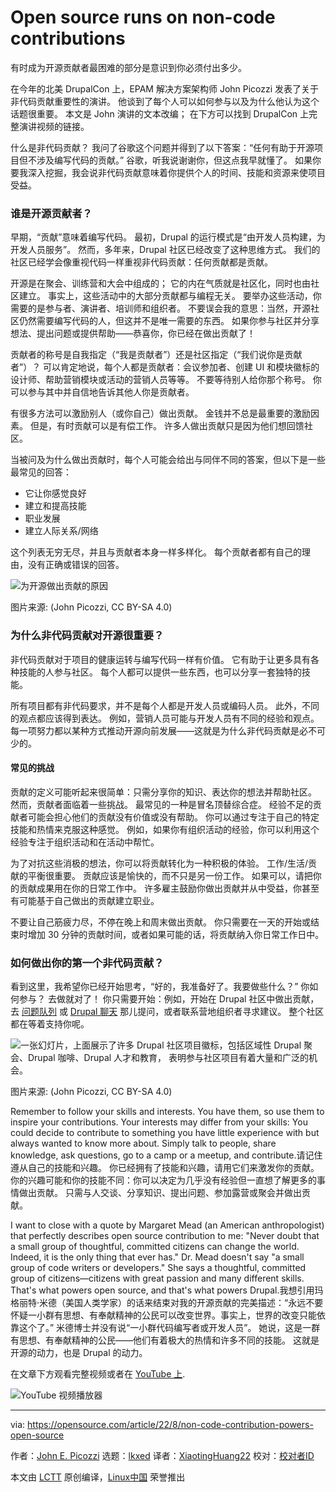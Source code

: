 [#]: subject: "Open source runs on non-code contributions"
[#]: via: "https://opensource.com/article/22/8/non-code-contribution-powers-open-source"
[#]: author: "John E. Picozzi https://opensource.com/users/johnpicozzi"
[#]: collector: "lkxed"
[#]: translator: "XiaotingHuang22"
[#]: reviewer: " "
[#]: publisher: " "
[#]: url: " "

Open source runs on non-code contributions
======
有时成为开源贡献者最困难的部分是意识到你必须付出多少。

在今年的北美 DrupalCon 上，EPAM 解决方案架构师 John Picozzi 发表了关于非代码贡献重要性的演讲。 他谈到了每个人可以如何参与以及为什么他认为这个话题很重要。 本文是 John 演讲的文本改编； 在下方可以找到 DrupalCon 上完整演讲视频的链接。

什么是非代码贡献？ 我问了谷歌这个问题并得到了以下答案：“任何有助于开源项目但不涉及编写代码的贡献。” 谷歌，听我说谢谢你，但这点我早就懂了。 如果你要我深入挖掘，我会说非代码贡献意味着你提供个人的时间、技能和资源来使项目受益。

### 谁是开源贡献者？

早期，“贡献”意味着编写代码。 最初，Drupal 的运行模式是“由开发人员构建，为开发人员服务”。 然而，多年来，Drupal 社区已经改变了这种思维方式。 我们的社区已经学会像重视代码一样重视非代码贡献：任何贡献都是贡献。

开源是在聚会、训练营和大会中组成的； 它的内在气质就是社区化，同时也由社区建立。 事实上，这些活动中的大部分贡献都与编程无关。 要举办这些活动，你需要的是参与者、演讲者、培训师和组织者。 不要误会我的意思：当然，开源社区仍然需要编写代码的人，但这并不是唯一需要的东西。 如果你参与社区并分享想法、提出问题或提供帮助——恭喜你，你已经在做出贡献了！

贡献者的称号是自我指定（“我是贡献者”）还是社区指定（“我们说你是贡献者”）？ 可以肯定地说，每个人都是贡献者：会议参加者、创建 UI 和模块徽标的设计师、帮助营销模块或活动的营销人员等等。 不要等待别人给你那个称号。 你可以参与其中并自信地告诉其他人你是贡献者。

有很多方法可以激励别人（或你自己）做出贡献。 金钱并不总是最重要的激励因素。 但是，有时贡献可以是有偿工作。 许多人做出贡献只是因为他们想回馈社区。

当被问及为什么做出贡献时，每个人可能会给出与同伴不同的答案，但以下是一些最常见的回答：

* 它让你感觉良好
* 建立和提高技能
* 职业发展
* 建立人际关系/网络

这个列表无穷无尽，并且与贡献者本身一样多样化。 每个贡献者都有自己的理由，没有正确或错误的回答。

![为开源做出贡献的原因][2]

图片来源: (John Picozzi, CC BY-SA 4.0)

### 为什么非代码贡献对开源很重要？

非代码贡献对于项目的健康运转与编写代码一样有价值。 它有助于让更多具有各种技能的人参与社区。 每个人都可以提供一些东西，也可以分享一套独特的技能。

所有项目都有非代码要求，并不是每个人都是开发人员或编码人员。 此外，不同的观点都应该得到表达。 例如，营销人员可能与开发人员有不同的经验和观点。 每一项努力都以某种方式推动开源向前发展——这就是为什么非代码贡献是必不可少的。

#### 常见的挑战

贡献的定义可能听起来很简单：只需分享你的知识、表达你的想法并帮助社区。 然而，贡献者面临着一些挑战。 最常见的一种是冒名顶替综合症。 经验不足的贡献者可能会担心他们的贡献没有价值或没有帮助。 你可以通过专注于自己的特定技能和热情来克服这种感觉。 例如，如果你有组织活动的经验，你可以利用这个经验专注于组织活动和在活动中帮忙。

为了对抗这些消极的想法，你可以将贡献转化为一种积极的体验。 工作/生活/贡献的平衡很重要。 贡献应该是愉快的，而不只是另一份工作。 如果可以，请把你的贡献成果用在你的日常工作中。 许多雇主鼓励你做出贡献并从中受益，你甚至有可能基于自己做出的贡献建立职业。

不要让自己筋疲力尽，不停在晚上和周末做出贡献。 你只需要在一天的开始或结束时增加 30 分钟的贡献时间，或者如果可能的话，将贡献纳入你日常工作日中。

### 如何做出你的第一个非代码贡献？

看到这里，我希望你已经开始思考，“好的，我准备好了。我要做些什么？” 你如何参与？ 去做就对了！ 你只需要开始：例如，开始在 Drupal 社区中做出贡献，去 [问题队列][3] 或 [Drupal 聊天][4] 那儿提问，或者联系营地组织者寻求建议。 整个社区都在等着支持你呢。

![一张幻灯片，上面展示了许多 Drupal 社区项目徽标，包括区域性 Drupal 聚会、Drupal 咖啡、Drupal 人才和教育， 表明参与社区项目有着大量和广泛的机会。][5]

图片来源: (John Picozzi, CC BY-SA 4.0)

Remember to follow your skills and interests. You have them, so use them to inspire your contributions. Your interests may differ from your skills: You could decide to contribute to something you have little experience with but always wanted to know more about. Simply talk to people, share knowledge, ask questions, go to a camp or a meetup, and contribute.请记住遵从自己的技能和兴趣。 你已经拥有了技能和兴趣，请用它们来激发你的贡献。 你的兴趣可能和你的技能不同：你可以决定为几乎没有经验但一直想了解更多的事情做出贡献。 只需与人交谈、分享知识、提出问题、参加露营或聚会并做出贡献。

I want to close with a quote by Margaret Mead (an American anthropologist) that perfectly describes open source contribution to me: "Never doubt that a small group of thoughtful, committed citizens can change the world. Indeed, it is the only thing that ever has." Dr. Mead doesn't say "a small group of code writers or developers." She says a thoughtful, committed group of citizens—citizens with great passion and many different skills. That's what powers open source, and that's what powers Drupal.我想引用玛格丽特·米德（美国人类学家）的话来结束对我的开源贡献的完美描述：“永远不要怀疑一小群有思想、有奉献精神的公民可以改变世界。事实上，世界的改变只能依靠这个了。” 米德博士并没有说“一小群代码编写者或开发人员”。 她说，这是一群有思想、有奉献精神的公民——他们有着极大的热情和许多不同的技能。 这就是开源的动力，也是 Drupal 的动力。

在文章下方观看完整视频或者在 [YouTube 上][6].

![YouTube 视频播放器][7]

--------------------------------------------------------------------------------

via: https://opensource.com/article/22/8/non-code-contribution-powers-open-source

作者：[John E. Picozzi][a]
选题：[lkxed][b]
译者：[XiaotingHuang22](https://github.com/XiaotingHuang22)
校对：[校对者ID](https://github.com/校对者ID)

本文由 [LCTT](https://github.com/LCTT/TranslateProject) 原创编译，[Linux中国](https://linux.cn/) 荣誉推出

[a]: https://opensource.com/users/johnpicozzi
[b]: https://github.com/lkxed
[1]: https://opensource.com/sites/default/files/lead-images/OSDC_dandelion_520x292.png
[2]: https://opensource.com/sites/default/files/2022-08/non-code-contribution-open-source.jpeg
[3]: https://www.drupal.org/project/issues/drupal?categories=All
[4]: https://www.drupal.org/community/contributor-guide/reference-information/talk/tools/slack
[5]: https://opensource.com/sites/default/files/2022-08/Drupal%20contributor.png
[6]: https://www.youtube.com/watch?v=NwNqfpISMPM
[7]: https://youtu.be/NwNqfpISMPM

